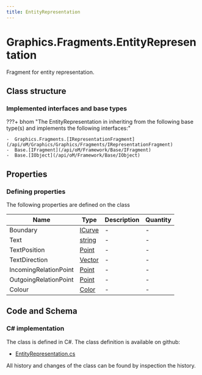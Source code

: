 ```yaml
---
title: EntityRepresentation
---
```


# Graphics.Fragments.EntityRepresentation

Fragment for entity representation.

## Class structure

### Implemented interfaces and base types

???+ bhom "The EntityRepresentation in inheriting from the following base type(s) and implements the following interfaces:"

    -  Graphics.Fragments.[IRepresentationFragment](/api/oM/Graphics/Graphics/Fragments/IRepresentationFragment)
    -  Base.[IFragment](/api/oM/Framework/Base/IFragment)
    -  Base.[IObject](/api/oM/Framework/Base/IObject)


## Properties



### Defining properties

The following properties are defined on the class

| Name             | Type             | Description      | Quantity         |
|------------------|------------------|------------------|------------------|
| Boundary | [ICurve](/api/oM/Dimensional/Geometry/ICurve) | - | - |
| Text | [string](https://learn.microsoft.com/en-us/dotnet/api/System.String?view=netstandard-2.0) | - | - |
| TextPosition | [Point](/api/oM/Dimensional/Geometry/Point) | - | - |
| TextDirection | [Vector](/api/oM/Dimensional/Geometry/Vector) | - | - |
| IncomingRelationPoint | [Point](/api/oM/Dimensional/Geometry/Point) | - | - |
| OutgoingRelationPoint | [Point](/api/oM/Dimensional/Geometry/Point) | - | - |
| Colour | [Color](https://learn.microsoft.com/en-us/dotnet/api/System.Drawing.Color?view=netstandard-2.0) | - | - |


## Code and Schema

### C# implementation

The class is defined in C#. The class definition is available on github:

- [EntityRepresentation.cs](https://github.com/BHoM/BHoM/blob/develop/Graphics_oM/Fragments\EntityRepresentation.cs)

All history and changes of the class can be found by inspection the history.
